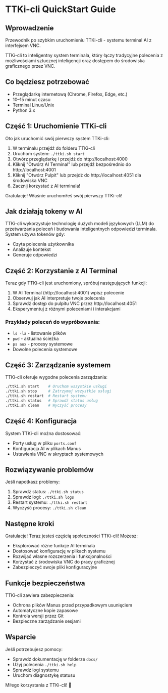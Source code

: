 # TTKi-cli QuickStart Guide

## Wprowadzenie

Przewodnik po szybkim uruchomieniu TTKi-cli - systemu terminal AI z interfejsem VNC.

TTKi-cli to inteligentny system terminala, który łączy tradycyjne polecenia z możliwościami sztucznej inteligencji oraz dostępem do środowiska graficznego przez VNC.

## Co będziesz potrzebować

* Przeglądarkę internetową (Chrome, Firefox, Edge, etc.)
* 10–15 minut czasu
* Terminal Linux/Unix
* Python 3.x

## Część 1: Uruchomienie TTKi-cli

Oto jak uruchomić swój pierwszy system TTKi-cli:

1. W terminalu przejdź do folderu TTKi-cli
2. Uruchom system: `./ttki.sh start`
3. Otwórz przeglądarkę i przejdź do http://localhost:4000
4. Kliknij "Otwórz AI Terminal" lub przejdź bezpośrednio do http://localhost:4001
5. Kliknij "Otwórz Pulpit" lub przejdź do http://localhost:4051 dla środowiska VNC
6. Zacznij korzystać z AI terminala!

Gratulacje! Właśnie uruchomiłeś swój pierwszy TTKi-cli!

## Jak działają tokeny w AI

TTKi-cli wykorzystuje technologię dużych modeli językowych (LLM) do przetwarzania poleceń i budowania inteligentnych odpowiedzi terminala. System używa tokenów gdy:

* Czyta polecenia użytkownika
* Analizuje kontekst
* Generuje odpowiedzi

## Część 2: Korzystanie z AI Terminal

Teraz gdy TTKi-cli jest uruchomiony, spróbuj następujących funkcji:

1. W AI Terminal (http://localhost:4001) wpisz polecenie
2. Obserwuj jak AI interpretuje twoje polecenia
3. Sprawdź dostęp do pulpitu VNC przez http://localhost:4051
4. Eksperymentuj z różnymi poleceniami i interakcjami

### Przykłady poleceń do wypróbowania:

* `ls -la` - listowanie plików
* `pwd` - aktualna ścieżka
* `ps aux` - procesy systemowe
* Dowolne polecenia systemowe

## Część 3: Zarządzanie systemem

TTKi-cli oferuje wygodne polecenia zarządzania:

```bash
./ttki.sh start    # Uruchom wszystkie usługi
./ttki.sh stop     # Zatrzymaj wszystkie usługi  
./ttki.sh restart  # Restart systemu
./ttki.sh status   # Sprawdź status usług
./ttki.sh clean    # Wyczyść procesy
```

## Część 4: Konfiguracja

System TTKi-cli można dostosować:

* Porty usług w pliku `ports.conf`
* Konfiguracja AI w plikach Manus
* Ustawienia VNC w skryptach systemowych

## Rozwiązywanie problemów

Jeśli napotkasz problemy:

1. Sprawdź status: `./ttki.sh status`
2. Sprawdź logi: `./ttki.sh logs`
3. Restart systemu: `./ttki.sh restart`
4. Wyczyść procesy: `./ttki.sh clean`

## Następne kroki

Gratulacje! Teraz jesteś częścią społeczności TTKi-cli! Możesz:

* Eksplorować różne funkcje AI terminala
* Dostosować konfigurację w plikach systemu
* Rozwijać własne rozszerzenia i funkcjonalności
* Korzystać z środowiska VNC do pracy graficznej
* Zabezpieczyć swoje pliki konfiguracyjne

## Funkcje bezpieczeństwa

TTKi-cli zawiera zabezpieczenia:

* Ochrona plików Manus przed przypadkowym usunięciem
* Automatyczne kopie zapasowe
* Kontrola wersji przez Git
* Bezpieczne zarządzanie sesjami

## Wsparcie

Jeśli potrzebujesz pomocy:

* Sprawdź dokumentację w folderze `docs/`
* Użyj polecenia `./ttki.sh help`
* Sprawdź logi systemu
* Uruchom diagnostykę statusu

Miłego korzystania z TTKi-cli! 🚀

